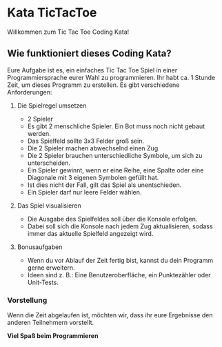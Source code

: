 # Kata TicTacToe
Willkommen zum Tic Tac Toe Coding Kata!

## Wie funktioniert dieses Coding Kata?
Eure Aufgabe ist es, ein einfaches Tic Tac Toe Spiel in einer Programmiersprache eurer Wahl zu programmieren. Ihr habt ca. 1 Stunde Zeit, um dieses Programm zu erstellen. Es gibt verschiedene Anforderungen:
1. Die Spielregel umsetzen
    - 2 Spieler
    - Es gibt 2 menschliche Spieler. Ein Bot muss noch nicht gebaut werden.
    - Das Spielfeld sollte 3x3 Felder groß sein.
    - Die 2 Spieler machen abwechselnd einen Zug.
    - Die 2 Spieler brauchen unterschiedliche Symbole, um sich zu unterscheiden.
    - Ein Spieler gewinnt, wenn er eine Reihe, eine Spalte oder eine Diagonale mit 3 eigenen Symbolen gefüllt hat.
    - Ist dies nicht der Fall, gilt das Spiel als unentschieden.
    - Ein Spieler darf nur leere Felder wählen.

2. Das Spiel visualisieren
   - Die Ausgabe des Spielfeldes soll über die Konsole erfolgen.
   - Dabei soll sich die Konsole nach jedem Zug aktualisieren, sodass immer das aktuelle Spielfeld angezeigt wird.

3. Bonusaufgaben
   - Wenn du vor Ablauf der Zeit fertig bist, kannst du dein Programm gerne erweitern.
   - Ideen sind z. B.: Eine Benutzeroberfläche, ein Punktezähler oder Unit-Tests.

### Vorstellung
Wenn die Zeit abgelaufen ist, möchten wir, dass ihr eure Ergebnisse den anderen Teilnehmern vorstellt.

**Viel Spaß beim Programmieren**
